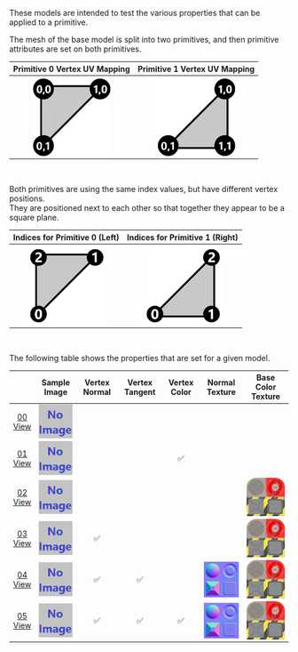 These models are intended to test the various properties that can be applied to a primitive.  

The mesh of the base model is split into two primitives, and then primitive attributes are set on both primitives.  

Primitive 0 Vertex UV Mapping | Primitive 1 Vertex UV Mapping
:---: | :---:
<img src="Figures/UVSpace2.png" height="144" width="144" align="middle"> | <img src="Figures/UVSpace3.png" height="144" width="144" align="middle"> 

<br>

Both primitives are using the same index values, but have different vertex positions.  
They are positioned next to each other so that together they appear to be a square plane.

Indices for Primitive 0 (Left) | Indices for Primitive 1 (Right)
:---: | :---:
<img src="Figures/Indices_Primitive0.png" height="144" width="144" align="middle"> | <img src="Figures/Indices_Primitive1.png" height="144" width="144" align="middle">


<br>

The following table shows the properties that are set for a given model.  

|   | Sample Image | Vertex Normal | Vertex Tangent | Vertex Color | Normal Texture | Base Color Texture |
| :---: | :---: | :---: | :---: | :---: | :---: | :---: |
| [00](Mesh_Primitives_00.gltf)<br>[View](https://bghgary.github.io/glTF-Asset-Generator/Preview/BabylonJS/?fileName=Mesh_Primitives_00.gltf) | [<img src="Thumbnails/Mesh_Primitives_00.png" align="middle">](SampleImages/Mesh_Primitives_00.png) |   |   |   |   |   |
| [01](Mesh_Primitives_01.gltf)<br>[View](https://bghgary.github.io/glTF-Asset-Generator/Preview/BabylonJS/?fileName=Mesh_Primitives_01.gltf) | [<img src="Thumbnails/Mesh_Primitives_01.png" align="middle">](SampleImages/Mesh_Primitives_01.png) |   |   | :white_check_mark: |   |   |
| [02](Mesh_Primitives_02.gltf)<br>[View](https://bghgary.github.io/glTF-Asset-Generator/Preview/BabylonJS/?fileName=Mesh_Primitives_02.gltf) | [<img src="Thumbnails/Mesh_Primitives_02.png" align="middle">](SampleImages/Mesh_Primitives_02.png) |   |   |   |   | [<img src="Thumbnails/BaseColor_Plane.png" align="middle">](Textures/BaseColor_Plane.png) |
| [03](Mesh_Primitives_03.gltf)<br>[View](https://bghgary.github.io/glTF-Asset-Generator/Preview/BabylonJS/?fileName=Mesh_Primitives_03.gltf) | [<img src="Thumbnails/Mesh_Primitives_03.png" align="middle">](SampleImages/Mesh_Primitives_03.png) | :white_check_mark: |   |   |   | [<img src="Thumbnails/BaseColor_Plane.png" align="middle">](Textures/BaseColor_Plane.png) |
| [04](Mesh_Primitives_04.gltf)<br>[View](https://bghgary.github.io/glTF-Asset-Generator/Preview/BabylonJS/?fileName=Mesh_Primitives_04.gltf) | [<img src="Thumbnails/Mesh_Primitives_04.png" align="middle">](SampleImages/Mesh_Primitives_04.png) | :white_check_mark: | :white_check_mark: |   | [<img src="Thumbnails/Normal_Plane.png" align="middle">](Textures/Normal_Plane.png) | [<img src="Thumbnails/BaseColor_Plane.png" align="middle">](Textures/BaseColor_Plane.png) |
| [05](Mesh_Primitives_05.gltf)<br>[View](https://bghgary.github.io/glTF-Asset-Generator/Preview/BabylonJS/?fileName=Mesh_Primitives_05.gltf) | [<img src="Thumbnails/Mesh_Primitives_05.png" align="middle">](SampleImages/Mesh_Primitives_05.png) | :white_check_mark: | :white_check_mark: | :white_check_mark: | [<img src="Thumbnails/Normal_Plane.png" align="middle">](Textures/Normal_Plane.png) | [<img src="Thumbnails/BaseColor_Plane.png" align="middle">](Textures/BaseColor_Plane.png) |
 
